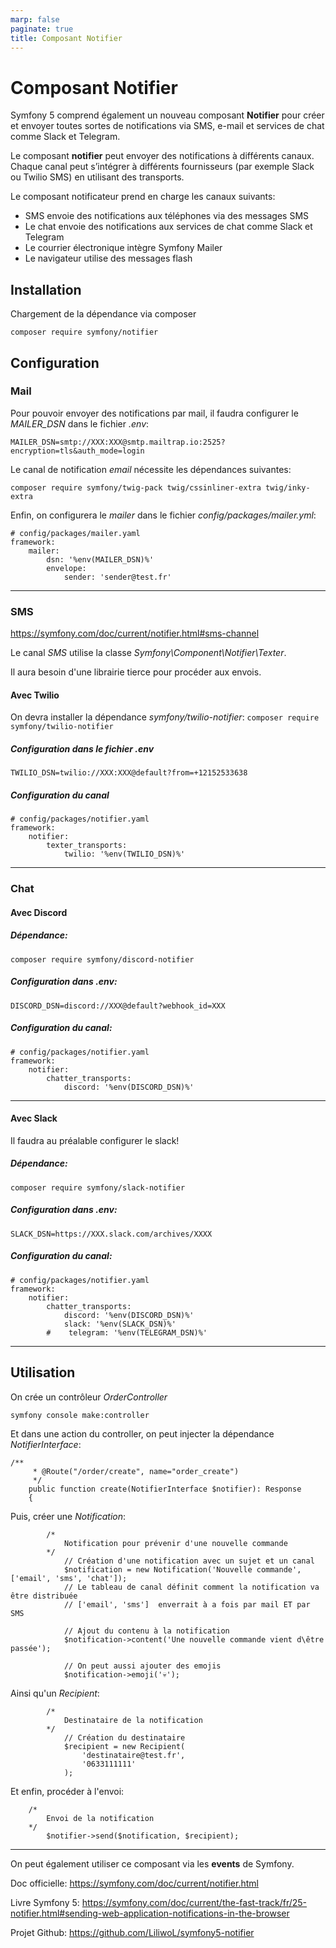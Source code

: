 ```yaml
---
marp: false
paginate: true
title: Composant Notifier
---
```


# Composant Notifier

Symfony 5 comprend également un nouveau composant **Notifier** pour créer et envoyer toutes sortes de notifications via SMS, e-mail et services de chat comme Slack et Telegram.


Le composant **notifier** peut envoyer des notifications à différents canaux. Chaque canal peut s’intégrer à différents fournisseurs (par exemple Slack ou Twilio SMS) en utilisant des transports.

Le composant notificateur prend en charge les canaux suivants:

* SMS envoie des notifications aux téléphones via des messages SMS
* Le chat envoie des notifications aux services de chat comme Slack et Telegram
* Le courrier électronique intègre Symfony Mailer
* Le navigateur utilise des messages flash
	

## Installation

Chargement de la dépendance via composer

`
composer require symfony/notifier
`

## Configuration

### Mail

Pour pouvoir envoyer des notifications par mail, il faudra configurer le *MAILER_DSN* dans le fichier *.env*:

`
MAILER_DSN=smtp://XXX:XXX@smtp.mailtrap.io:2525?encryption=tls&auth_mode=login
`

Le canal de notification *email* nécessite les dépendances suivantes:

`
composer require symfony/twig-pack twig/cssinliner-extra twig/inky-extra
`

Enfin, on configurera le *mailer* dans le fichier *config/packages/mailer.yml*:

```
# config/packages/mailer.yaml
framework:
    mailer:
        dsn: '%env(MAILER_DSN)%'
        envelope:
            sender: 'sender@test.fr'

```

***

### SMS

https://symfony.com/doc/current/notifier.html#sms-channel

Le canal *SMS* utilise la classe *Symfony\Component\Notifier\Texter*.

Il aura besoin d'une librairie tierce pour procéder aux envois.

#### Avec Twilio

On devra installer la dépendance *symfony/twilio-notifier*:
`
composer require symfony/twilio-notifier
`

##### Configuration dans le fichier .env
`
TWILIO_DSN=twilio://XXX:XXX@default?from=+12152533638
`

##### Configuration du canal

```
# config/packages/notifier.yaml
framework:
    notifier:
        texter_transports:
            twilio: '%env(TWILIO_DSN)%'
```

***

### Chat

#### Avec Discord

##### Dépendance:

`
composer require symfony/discord-notifier
`

##### Configuration dans *.env*:

`
DISCORD_DSN=discord://XXX@default?webhook_id=XXX
`

##### Configuration du canal:

```
# config/packages/notifier.yaml
framework:
    notifier:
        chatter_transports:
            discord: '%env(DISCORD_DSN)%'
```

***

#### Avec Slack

Il faudra au préalable configurer le slack!

##### Dépendance:

`
composer require symfony/slack-notifier
`

##### Configuration dans *.env*:

`
SLACK_DSN=https://XXX.slack.com/archives/XXXX
`

##### Configuration du canal:

```
# config/packages/notifier.yaml
framework:
    notifier:
        chatter_transports:
            discord: '%env(DISCORD_DSN)%'
            slack: '%env(SLACK_DSN)%'
        #    telegram: '%env(TELEGRAM_DSN)%'
```

***

## Utilisation

On crée un contrôleur *OrderController*

`
symfony console make:controller
`

Et dans une action du controller, on peut injecter la dépendance *NotifierInterface*:

```
/**
     * @Route("/order/create", name="order_create")
     */
    public function create(NotifierInterface $notifier): Response
    {
```

Puis, créer une *Notification*:

```
		/*
            Notification pour prévenir d'une nouvelle commande
        */
            // Création d'une notification avec un sujet et un canal            
            $notification = new Notification('Nouvelle commande', ['email', 'sms', 'chat']);
            // Le tableau de canal définit comment la notification va être distribuée
            // ['email', 'sms']  enverrait à a fois par mail ET par SMS

            // Ajout du contenu à la notification
            $notification->content('Une nouvelle commande vient d\être passée');

            // On peut aussi ajouter des emojis
            $notification->emoji('💀');

```

Ainsi qu'un *Recipient*:

```
		/*
            Destinataire de la notification
        */
            // Création du destinataire
            $recipient = new Recipient(
                'destinataire@test.fr',
                '0633111111'
            );
```

Et enfin, procéder à l'envoi:

```
	/*
		Envoi de la notification
	*/
		$notifier->send($notification, $recipient);
```

***

On peut également utiliser ce composant via les **events** de Symfony.


Doc officielle:
https://symfony.com/doc/current/notifier.html


Livre Symfony 5:
https://symfony.com/doc/current/the-fast-track/fr/25-notifier.html#sending-web-application-notifications-in-the-browser

Projet Github:
https://github.com/LiliwoL/symfony5-notifier